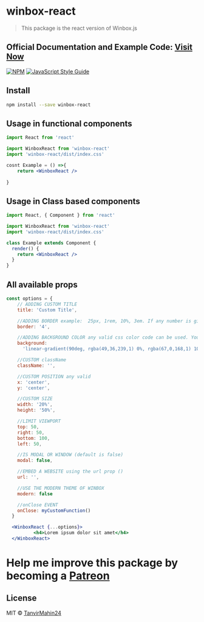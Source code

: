 # winbox-react

> This package is the react version of Winbox.js

 ## Official Documentation and Example Code: [Visit Now](https://tanvirmahin24.github.io/winbox-react/)

[![NPM](https://img.shields.io/npm/v/winbox-react.svg)](https://www.npmjs.com/package/winbox-react) [![JavaScript Style Guide](https://img.shields.io/badge/code_style-standard-brightgreen.svg)](https://standardjs.com)

## Install

```bash
npm install --save winbox-react
```
## Usage in functional components

```jsx
import React from 'react'

import WinboxReact from 'winbox-react'
import 'winbox-react/dist/index.css'

cosnt Example = () =>{
    return <WinboxReact />
  
}
```

## Usage in Class based components

```jsx
import React, { Component } from 'react'

import WinboxReact from 'winbox-react'
import 'winbox-react/dist/index.css'

class Example extends Component {
  render() {
    return <WinboxReact />
  }
}
```

## All available props

```jsx
const options = {
    // ADDING CUSTOM TITLE
    title: 'Custom Title',

    //ADDING BORDER example:  25px, 1rem, 10%, 3em. If any number is given it will be count as pixels
    border: '4',

    //ADDING BACKGROUND COLOR any valid css color code can be used. You also can use gradients.
    background:
      'linear-gradient(90deg, rgba(49,36,239,1) 0%, rgba(67,0,168,1) 100%)',

    //CUSTOM className
    className: '',

    //CUSTOM POSITION any valid
    x: 'center',
    y: 'center',

    //CUSTOM SIZE
    width: '20%',
    height: '50%',

    //LIMIT VIEWPORT
    top: 50,
    right: 50,
    bottom: 100,
    left: 50,

    //IS MODAL OR WINDOW (default is false)
    modal: false,

    //EMBED A WEBSITE using the url prop ()
    url: '',

    //USE THE MODERN THEME OF WINBOX
    modern: false

    //onClose EVENT
    onClose: myCustomFunction()
  }

  <WinboxReact {...options}>
          <h4>Lorem ipsum dolor sit amet</h4>
  </WinboxReact>
```

# Help me improve this package by becoming a [Patreon](https://www.patreon.com/tanvirmahin24)

## License

MIT © [TanvirMahin24](https://github.com/TanvirMahin24)
